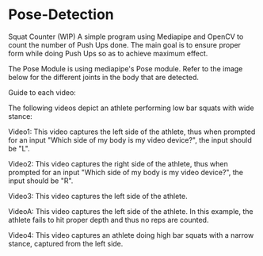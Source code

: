 # Pose-Detection
 Squat Counter (WIP)
A simple program using Mediapipe and OpenCV to count the number of Push Ups done. The main goal is to ensure proper form while doing Push Ups so as to achieve maximum effect.

The Pose Module is using mediapipe's Pose module. Refer to the image below for the different joints in the body that are detected.

Guide to each video:

The following videos depict an athlete performing low bar squats with wide stance:

Video1: This video captures the left side of the athlete, thus when prompted for an input "Which side of my body is my video device?", the input should be "L".

Video2: This video captures the right side of the athlete, thus when prompted for an input "Which side of my body is my video device?", the input should be "R".

Video3: This video captures the left side of the athlete.

VideoA: This video captures the left side of the athlete. In this example, the athlete fails to hit proper depth and thus no reps are counted.


Video4: This video captures an athlete doing high bar squats with a narrow stance, captured from the left side.
